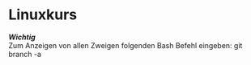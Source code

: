 
# Linuxkurs
***Wichtig***  
Zum Anzeigen von allen Zweigen folgenden Bash Befehl eingeben: 
    git branch -a
